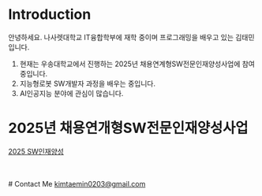 # Introduction
안녕하세요. 나사렛대학교 IT융합학부에 재학 중이며 프로그래밍을 배우고 있는 김태민입니다.<br>
1. 현재는 우송대학교에서 진행하는 2025년 채용연계형SW전문인재양성사업에 참여 중입니다.
2. 지능형로봇 SW개발자 과정을 배우는 중입니다.
3. AI인공지능 분야에 관심이 많습니다.

# 2025년 채용연개형SW전문인재양성사업
[2025 SW인재양성](https://github.com/gomtam/2025_SW_data)


<br><br># Contact Me
kimtaemin0203@gmail.com

